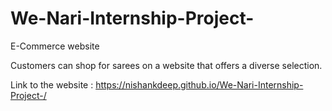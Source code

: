 # We-Nari-Internship-Project-
E-Commerce website

Customers can shop for sarees on a website that offers a diverse selection.

Link to the website : https://nishankdeep.github.io/We-Nari-Internship-Project-/
